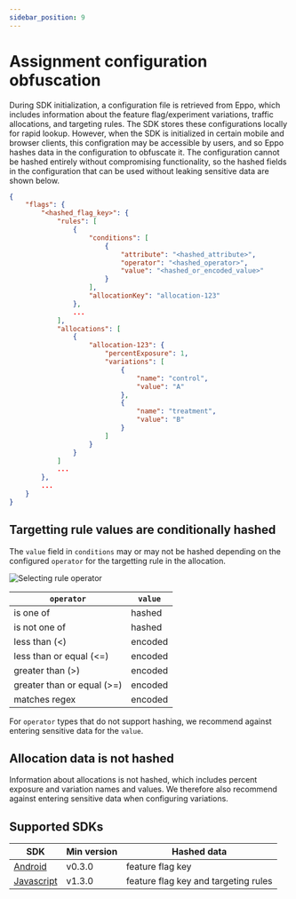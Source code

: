 ```yaml
---
sidebar_position: 9
---
```


# Assignment configuration obfuscation

During SDK initialization, a configuration file is retrieved from Eppo, which includes information about the feature flag/experiment variations, traffic allocations, and targeting rules. The SDK stores these configurations locally for rapid lookup. However, when the SDK is initialized in certain mobile and browser clients, this configration may be accessible by users, and so Eppo hashes data in the configuration to obfuscate it. The configuration cannot be hashed entirely without compromising functionality, so the hashed fields in the configuration that can be used without leaking sensitive data are shown below.


```json
{
    "flags": {
        "<hashed_flag_key>": {
            "rules": [
                {
                    "conditions": [
                        {
                            "attribute": "<hashed_attribute>",
                            "operator": "<hashed_operator>",
                            "value": "<hashed_or_encoded_value>"
                        }
                    ],
                    "allocationKey": "allocation-123"
                },
                ...
            ],
            "allocations": [
                {
                    "allocation-123": {
                        "percentExposure": 1,
                        "variations": [
                            {
                                "name": "control",
                                "value": "A"
                            },
                            {
                                "name": "treatment",
                                "value": "B"
                            }
                        ]
                    }
                }
            ]
            ...
        },
        ...
    }
}
```

## Targetting rule values are conditionally hashed

The `value` field in `conditions` may or may not be hashed depending on the configured `operator` for the targetting rule in the allocation.

![Selecting rule operator](/img/feature-flagging/select-rule-operator.gif)

| `operator`                 | `value` |
| -------------------------- | ------- |
| is one of                  | hashed  |
| is not one of              | hashed  |
| less than (<)              | encoded |
| less than or equal (<=)    | encoded |
| greater than (>)           | encoded |
| greater than or equal (>=) | encoded |
| matches regex              | encoded |

For `operator` types that do not support hashing, we recommend against entering sensitive data for the `value`.

## Allocation data is not hashed

Information about allocations is not hashed, which includes percent exposure and variation names and values. We therefore also recommend against entering sensitive data when configuring variations.

## Supported SDKs

| SDK                                                                 | Min version | Hashed data                          |
| ------------------------------------------------------------------- | ----------- | ------------------------------------ |
| [Android](https://search.maven.org/artifact/cloud.eppo/android-sdk) | v0.3.0      | feature flag key                     |
| [Javascript](https://www.npmjs.com/package/@eppo/js-client-sdk)     | v1.3.0      | feature flag key and targeting rules |

